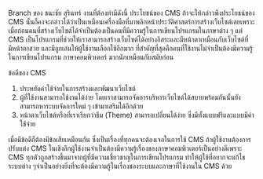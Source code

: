 Branch ของ ชนะชัย สุรินทร์
งานที่ต้องทำมีดังนี้
ประโยชน์ของ CMS
ถ้าจะให้กล่าวพึงประโยชน์ของ CMS นั้นก็คงจะกล่าวได้ว่าเป็นเหมือนเครื่องมือที่มาพลิกหน้าประวัติศาสตร์การสร้างเว็บไซต์เลยเพราะเมื่อก่อนคนที่สร้างเว็บไซต์ได้จำเป็นต้องเป็นคนที่มีความรู้ในการเขียนโปรแกรมในภาษาต่าง ๆ แต่ CMS เป็นโปรแกรมที่ช่วยให้เราสามารถสร้างเว็บไซต์ได้อย่างอิสระและมีหน้าตาเหมือนกับเว็บไซต์ที่มีหน้าตาสวย และมีลูกเล่นให้ผู้ใช้งานเลือกใช้อีกมาก ที่สำคัญที่สุดคือคนที่ใช้งานไม่จำเป็นต้องมีความรู้ในการเขียนโปรแกรม ภาษาคอมพิวเตอร์ มากนักเหมือนกับสมัยก่อน

ข้อดีของ CMS
1. ประหยัดค่าใช้จ่ายในการสร้างและพัฒนาเว็บไซต์
2. ผู้ที่ใช้งานสามารถใช้งานได้ง่าย โดยเราสามารถจัดการบริหารเว็บไซต์ได้สบายพร้อมกันนั้นยังสามารถหาระบบจัดการใหม่ ๆ เข้ามาเสริมได้อีกด้วย
3. หน้าตาเว็บไซต์หรือที่เราเรียกว่าธีม (Theme) สามารถเปลี่ยนได้ง่าย ซึ่งมีทั้งแบบฟรีและแบบมีค่าใช้จ่าย

เมื่อมีข้อดีก็ต้องมีข้อเสียเหมือนกัน ซึ่งเป็นเรื่องที่ทุกคนจะต้องเจอในการใช้ CMS ถ้าผู้ใช้งานต้องการปรับแต่ง CMS ในเชิงลึกผู้ใช้งานจำเป็นต้องมีความรู้เรื่องของภาษาคอมพิวเตอร์เป็นอย่างดีเพราะ CMS ทุกตัวถูกสร้างขึ้นมาจากผู้ที่มีความเชี่ยวชาญในการเขียนโปรแกรม ทำให้ผู้ใช้ที่อยากจะแก้ไขระบบต่าง ๆจำเป็นอย่างยิ่งที่จะต้องมีความรู้ในเรื่องของระบบและภาษาที่ใช้งานใน CMS ด้วย
